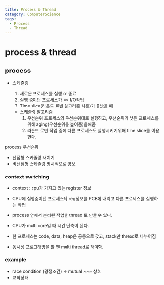 ```yaml
---
title: Process & Thread
category: ComputerScience
tags:
  - Process
  - Thread
---
```


# process & thread

## process

- 스케줄링
  1. 새로운 프로세스를 실행 or 종료
  2. 실행 중이던 프로세스가 => I/O작업
  3. Time slice(라운드 로빈 알고리즘 사용)가 끝났을 때

  - 스케줄링 알고리즘
    1. 우선순위
        프로세스의 우선순위대로 실행하고, 우선순위가 낮은 프로세스를 위해 aging(우선순위를 높여줌)을해줌
    2. 라운드 로빈
        작업 중에 다른 프로세스도 실행시키기위해 time slice를 이용한다.

process 우선순위

- 선점형 스케줄링
  새치기
- 비선점형 스케줄링
  명시적으로 양보

### context switching

- context : cpu가 가지고 있는 register 정보
- CPU에 실행중이던 프로세스의 reg정보를 PCB에 내리고 다른 프로세스를 실행하는 작업

- process 안에서 분리된 작업을 thread 로 만들 수 있다.
- CPU가 multi core일 때 시간 단축이 된다.
- 한 프로세스는 code, data, heap은 공통으로 갖고, stack만 thread로 나누어짐
- 동시성 프로그래밍을 할 땐 multi thread로 해야함.


### example

- race condition (경쟁조건) => mutual ~~~ 상호
- 교착상태



